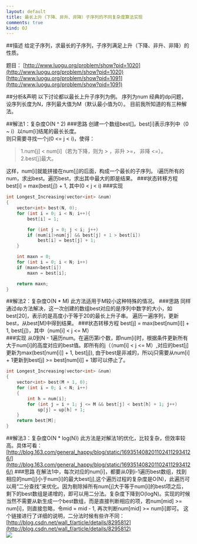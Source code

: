 ```yaml
---
layout: default
title: 最长上升（下降、非升、非降）子序列的不同复杂度算法实现
comments: true
kind: OJ
---
```


##描述
给定子序列，求最长的子序列，子序列满足上升（下降、非升、非降）的性质。

题目： 
        [http://www.luogu.org/problem/show?pid=1020](http://www.luogu.org/problem/show?pid=1020) <br>
        [http://www.luogu.org/problem/show?pid=1091](http://www.luogu.org/problem/show?pid=1091)

##分析&声明
以下讨论都以最长上升子序列为例。
序列为num
经典的dp问题，设序列长度为N，序列最大值为M（默认最小值为0）。
目前我所知道的有三种解法。

##解法1：复杂度O(N ^ 2)
###思路
创建一个数组best[]。best[i]表示序列中（0 ~ i）以num[i]结尾的最长长度。<br>
则只需要寻找一个j(0 <= j < i)，使得：<br>
>1.num[j] < num[i]（若为下降，则为 > ，非升 >=， 非降 <=）。<br>
>2.best[j]最大。

这样，num[i]就能拼接在num[j]的后面，构成一个最长的子序列。
i遍历所有的num，求出best。遍历best，求出其中最大的即是结果。
###状态转移方程
best[i] = max(best[j]) + 1, 其中(0 < j < i)
###实现

```c++
int Longest_Increasing(vector<int> &num)
{
	vector<int> best(N, 0);
	for (int i = 0; i < N; i++){
		best[i] = 1;

		for (int j = 0; j < i; j++)
		if (num[i]>num[j] && best[j] + 1 > best[i])
			best[i] = best[j] + 1;
	}

	int maxn = 0;
	for (int i = 0; i < N; i++) 
	if (maxn<best[i]) 
		maxn = best[i];

	return maxn;
}
````

##解法2：复杂度O(N * M)
此方法适用于M较小这种特殊的情况。
###思路
同样通过dp方法解决，这一次创建的数组best对应的是序列中数字的大小，如best[20]，表示的是高度小于等于20的最长上升子串。
遍历一遍序列，更新best，从best[M]中得到结果。
###状态转移方程
best[j] = max(best[num[i]] + 1, best[j])，其中（num[i] < j <= M）<br>
###实现
从0到N - 1遍历num。在遍历第i个数，即num[i]时，根据条件更新所有大于num[i]的高度对应的best值。即所有的j（（num[i] < j <= M）,对应的best[j]更新为max(best[num[i]] + 1, best[j]), 由于best是非减的，所以j只需要从num[i] + 1更新到best[j] >=  best[num[i]] + 1即可以停止了。

```c++
int Longest_Increasing(vector<int> &num)
{
	vector<int> best(M + 1, 0);
	for (int i = 0; i < N; i++)
	{
		int h = num[i];
		for (int j = i + 1; j <= M && best[j] < best[h] + 1; j++)
			up[j] = up[h] + 1;
	}
	return best[M];
}
```


##解法3：复杂度O(N * log(N))
此方法是对解法1的优化，比较复杂，但效率较高。具体可看：<br>
[http://blog.163.com/general_happy/blog/static/1693514082011024112934126/](http://blog.163.com/general_happy/blog/static/1693514082011024112934126/)
###思路
在解法1中，每次对应的num[i]，都要从0到i-1遍历best数组，找到相应的num[j]小于num[i]的最大best[j],这个遍历过程的复杂度是O(N)，此遍历可以用“二分查找”来优化。因为剔除掉所有num[j]大于等于num[i]的best项之后，剩下的best数组是递增的，即可以用二分法。复杂度下降到O(logN)。实现的时候当然不需要从新生成一个best数组，而是直接判断相应的项，若num[mid] >= num[i]，则直接忽略，令mid = mid - 1, 再次判断num[mid] >= num[i]即可。
这个链接进行了详细的说明，二分法时候有些许不同：<br>
[http://blog.csdn.net/wall_f/article/details/8295812](http://blog.csdn.net/wall_f/article/details/8295812)<br>
![](http://paste.ubuntu.com/11891980/)


